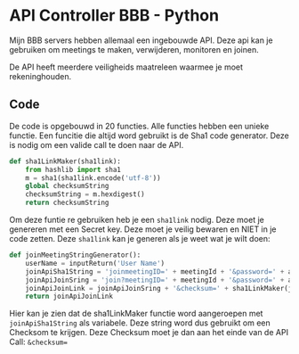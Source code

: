 # API Controller BBB - Python
Mijn BBB servers hebben allemaal een ingebouwde API. Deze api kan je gebruiken om meetings te maken, verwijderen, monitoren en joinen. 

De API heeft meerdere veiligheids maatreleen waarmee je moet rekeninghouden.

## Code
De code is opgebouwd in 20 functies. Alle functies hebben een unieke functie. 
Een funcitie die altijd word gebruikt is de Sha1 code generator. Deze is nodig om een valide call te doen naar de API.

```Python
def sha1LinkMaker(sha1link):
    from hashlib import sha1
    m = sha1(sha1link.encode('utf-8'))
    global checksumString
    checksumString = m.hexdigest()
    return checksumString
```
Om deze funtie re gebruiken heb je een ``sha1link`` nodig. Deze moet je genereren met een Secret key. Deze moet je veilig bewaren en NIET in je code zetten.
Deze ``sha1link`` kan je generen als je weet wat je wilt doen:

```Python
def joinMeetingStringGenerator():
    userName = inputReturn('User Name')
    joinApiSha1String = 'joinmeetingID=' + meetingId + '&password=' + atendeePass + '&fullName=' + userName + getSharedSecret()
    joinApiJoinSring = 'join?meetingID=' + meetingId + '&password=' + atendeePass + '&fullName=' + userName
    joinApiJoinLink = joinApiJoinSring + '&checksum=' + sha1LinkMaker(joinApiSha1String)
    return joinApiJoinLink
```
 Hier kan je zien dat de sha1LinkMaker functie word aangeroepen met ``joinApiSha1String`` als variabele. Deze string word dus gebruikt om een Checksom te krijgen. Deze Checksum moet je dan aan het einde van de API Call: ``&checksum=`` 
